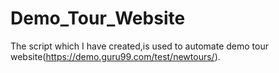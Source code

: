 # Demo_Tour_Website

The script which I have created,is used to automate demo tour website(https://demo.guru99.com/test/newtours/).

